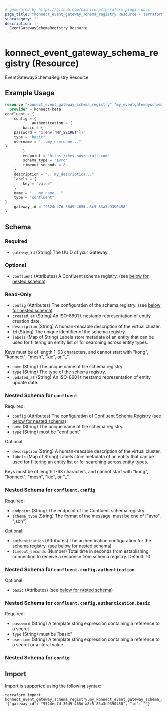 ```yaml
---
# generated by https://github.com/hashicorp/terraform-plugin-docs
page_title: "konnect_event_gateway_schema_registry Resource - terraform-provider-konnect-beta"
subcategory: ""
description: |-
  EventGatewaySchemaRegistry Resource
---
```


# konnect_event_gateway_schema_registry (Resource)

EventGatewaySchemaRegistry Resource

## Example Usage

```terraform
resource "konnect_event_gateway_schema_registry" "my_eventgatewayschemaregistry" {
  provider = konnect-beta
confluent = {
    config = {
            authentication = {
        basic = {
    password = "${env['MY_SECRET']}"
    type = "basic"
    username = "...my_username..."
}
        }
        endpoint = "https://key-hovercraft.com"
        schema_type = "avro"
        timeout_seconds = 8
    }
    description = "...my_description..."
    labels = {
        key = "value"
    }
    name = "...my_name..."
    type = "confluent"
}
    gateway_id = "9524ec7d-36d9-465d-a8c5-83a3c9390458"
}
```

<!-- schema generated by tfplugindocs -->
## Schema

### Required

- `gateway_id` (String) The UUID of your Gateway.

### Optional

- `confluent` (Attributes) A Confluent schema registry. (see [below for nested schema](#nestedatt--confluent))

### Read-Only

- `config` (Attributes) The configuration of the schema registry. (see [below for nested schema](#nestedatt--config))
- `created_at` (String) An ISO-8601 timestamp representation of entity creation date.
- `description` (String) A human-readable description of the virtual cluster.
- `id` (String) The unique identifier of the schema registry.
- `labels` (Map of String) Labels store metadata of an entity that can be used for filtering an entity list or for searching across entity types. 

Keys must be of length 1-63 characters, and cannot start with "kong", "konnect", "mesh", "kic", or "_".
- `name` (String) The unique name of the schema registry.
- `type` (String) The type of the schema registry.
- `updated_at` (String) An ISO-8601 timestamp representation of entity update date.

<a id="nestedatt--confluent"></a>
### Nested Schema for `confluent`

Required:

- `config` (Attributes) The configuration of [Confluent Schema Registry](https://github.com/confluentinc/schema-registry) (see [below for nested schema](#nestedatt--confluent--config))
- `name` (String) The unique name of the schema registry.
- `type` (String) must be "confluent"

Optional:

- `description` (String) A human-readable description of the virtual cluster.
- `labels` (Map of String) Labels store metadata of an entity that can be used for filtering an entity list or for searching across entity types. 

Keys must be of length 1-63 characters, and cannot start with "kong", "konnect", "mesh", "kic", or "_".

<a id="nestedatt--confluent--config"></a>
### Nested Schema for `confluent.config`

Required:

- `endpoint` (String) The endpoint of the Confluent schema registry.
- `schema_type` (String) The format of the message. must be one of ["avro", "json"]

Optional:

- `authentication` (Attributes) The authentication configuration for the schema registry. (see [below for nested schema](#nestedatt--confluent--config--authentication))
- `timeout_seconds` (Number) Total time in seconds from establishing connection to receive a response from schema registry. Default: 10

<a id="nestedatt--confluent--config--authentication"></a>
### Nested Schema for `confluent.config.authentication`

Optional:

- `basic` (Attributes) (see [below for nested schema](#nestedatt--confluent--config--authentication--basic))

<a id="nestedatt--confluent--config--authentication--basic"></a>
### Nested Schema for `confluent.config.authentication.basic`

Required:

- `password` (String) A template string expression containing a reference to a secret
- `type` (String) must be "basic"
- `username` (String) A template string expression containing a reference to a secret or a literal value





<a id="nestedatt--config"></a>
### Nested Schema for `config`

## Import

Import is supported using the following syntax:

```shell
terraform import konnect_event_gateway_schema_registry.my_konnect_event_gateway_schema_registry '{"gateway_id": "9524ec7d-36d9-465d-a8c5-83a3c9390458", "id": ""}'
```
